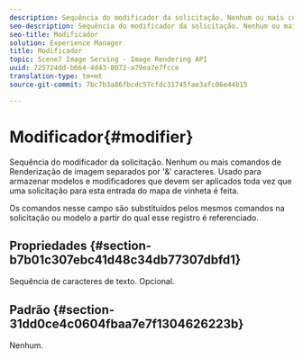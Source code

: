 ```yaml
---
description: Sequência do modificador da solicitação. Nenhum ou mais comandos de Renderização de imagem separados por '&' caracteres. Usado para armazenar modelos e modificadores que devem ser aplicados toda vez que uma solicitação para esta entrada do mapa de vinheta é feita.
seo-description: Sequência do modificador da solicitação. Nenhum ou mais comandos de Renderização de imagem separados por '&' caracteres. Usado para armazenar modelos e modificadores que devem ser aplicados toda vez que uma solicitação para esta entrada do mapa de vinheta é feita.
seo-title: Modificador
solution: Experience Manager
title: Modificador
topic: Scene7 Image Serving - Image Rendering API
uuid: 725724dd-b664-4d43-8072-a79ea7e7fcce
translation-type: tm+mt
source-git-commit: 7bc7b3a86fbcdc57cfdc31745fae3afc06e44b15

---
```



# Modificador{#modifier}

Sequência do modificador da solicitação. Nenhum ou mais comandos de Renderização de imagem separados por &#39;&amp;&#39; caracteres. Usado para armazenar modelos e modificadores que devem ser aplicados toda vez que uma solicitação para esta entrada do mapa de vinheta é feita.

Os comandos nesse campo são substituídos pelos mesmos comandos na solicitação ou modelo a partir do qual esse registro é referenciado.

## Propriedades {#section-b7b01c307ebc41d48c34db77307dbfd1}

Sequência de caracteres de texto. Opcional.

## Padrão {#section-31dd0ce4c0604fbaa7e7f1304626223b}

Nenhum.
